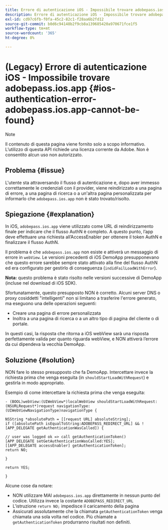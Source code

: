 ```yaml
---
title: Errore di autenticazione iOS - Impossibile trovare adobepass.ios.app
description: Errore di autenticazione iOS - Impossibile trovare adobepass.ios.app
exl-id: cd97c6fb-f0fa-45c2-82c1-f28aa6b2fd12
source-git-commit: b0d6c94148b2f9cb8a139685420a970671fce1f5
workflow-type: tm+mt
source-wordcount: '365'
ht-degree: 0%

---
```


# (Legacy) Errore di autenticazione iOS - Impossibile trovare adobepass.ios.app {#ios-authentication-error-adobepass.ios.app-cannot-be-found}

>[!NOTE]
>
>Il contenuto di questa pagina viene fornito solo a scopo informativo. L’utilizzo di questa API richiede una licenza corrente da Adobe. Non è consentito alcun uso non autorizzato.

## Problema {#issue}

L&#39;utente sta attraversando il flusso di autenticazione e, dopo aver immesso correttamente le credenziali con il provider, viene reindirizzato a una pagina di errore, a una pagina di ricerca o a un&#39;altra pagina personalizzata per informarlo che `adobepass.ios.app` non è stato trovato/risolto.

## Spiegazione {#explanation}

In iOS, `adobepass.ios.app` viene utilizzato come URL di reindirizzamento finale per indicare che il flusso AuthN è completo. A questo punto, l’app deve effettuare una richiesta all’AccessEnabler per ottenere il token AuthN e finalizzare il flusso AuthN.

Il problema è che `adobepass.ios.app` non esiste e attiverà un messaggio di errore in `webView`. Le versioni precedenti di iOS DemoApp presupponevano che questo errore sarebbe sempre stato attivato alla fine del flusso AuthN ed era configurato per gestirlo di conseguenza (`indidFailLoadWithError`).

**Nota:** questo problema è stato risolto nelle versioni successive di DemoApp (incluse nel download di iOS SDK).

Sfortunatamente, questo presupposto NON è corretto. Alcuni server DNS o proxy cosiddetti &quot;intelligenti&quot; non si limitano a trasferire l&#39;errore generato, ma eseguono una delle operazioni seguenti:

- Creare una pagina di errore personalizzata
- Inoltra a una pagina di ricerca o a un altro tipo di pagina del cliente o di portale.

In questi casi, la risposta che ritorna a iOS webView sarà una risposta perfettamente valida per quanto riguarda webView, e NON attiverà l’errore da cui dipendeva la vecchia DemoApp.

## Soluzione {#solution}

NON fare lo stesso presupposto che fa DemoApp. Intercettare invece la richiesta prima che venga eseguita (in `shouldStartLoadWithRequest`) e gestirla in modo appropriato.

Esempio di come intercettare la richiesta prima che venga eseguita:

```obj-c
- (BOOL)webView:(UIWebView*)localWebView shouldStartLoadWithRequest:(NSURLRequest*)request navigationType:(UIWebViewNavigationType)navigationType {

NSString *absolutePath = [[request URL] absoluteString]; 
if ([absolutePath isEqualToString:ADOBEPASS_REDIRECT_URL] && ![APP_DELEGATE getAuthenticationWasCalled]) {

// user was logged ok => call getAuthenticationToken() 
[APP_DELEGATE setGetAuthenticationWasCalled:YES]; 
[[APP_DELEGATE accessEnabler] getAuthenticationToken];
return NO;

}

return YES;

}
```

Alcune cose da notare:

- NON utilizzare MAI `adobepass.ios.app` direttamente in nessun punto del codice. Utilizza invece la costante `ADOBEPASS_REDIRECT_URL`
- L&#39;istruzione `return NO;` impedisce il caricamento della pagina
- Assicurati assolutamente che la chiamata `getAuthenticationToken` venga chiamata una sola volta nel codice. Più chiamate a `getAuthenticationToken` produrranno risultati non definiti.
